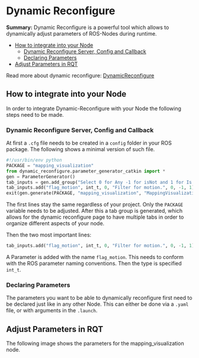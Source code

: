 # Dynamic Reconfigure

**Summary:** Dynamic Reconfigure is a powerful tool which allows to dynamically adjust parameters of ROS-Nodes during runtime.

- [How to integrate into your Node](#how-to-integrate-into-your-node)
  - [Dynamic Reconfigure Server, Config and Callback](#dynamic-reconfigure-server-config-and-callback)
  - [Declaring Parameters](#declaring-parameters)
- [Adjust Parameters in RQT](#adjust-parameters-in-rqt)

Read more about dynamic reconfigure: [DynamicReconfigure](https://wiki.ros.org/dynamic_reconfigure/Tutorials/HowToWriteYourFirstCfgFile/catkin)

## How to integrate into your Node

In order to integrate Dynamic-Reconfigure with your Node the following steps need to be made.

### Dynamic Reconfigure Server, Config and Callback

At first a `.cfg` file needs to be created in a `config` folder in your ROS package.
The following shows a minimal version of such file.

```python
#!/usr/bin/env python
PACKAGE = "mapping_visualization"
from dynamic_reconfigure.parameter_generator_catkin import *
gen = ParameterGenerator()
tab_inputs = gen.add_group("Select 0 for Any -1 for isNot and 1 for Is in order to filter", type="tab")
tab_inputs.add("flag_motion", int_t, 0, "Filter for motion.", 0, -1, 1)
exit(gen.generate(PACKAGE, "mapping_visualization", "MappingVisualization"))
```

The first lines stay the same regardless of your project. Only the `PACKAGE` variable needs to be adjusted.
After this a tab group is generated, which allows for the dynamic reconfigure page to have multiple tabs in order to organize different aspects of your node.

Then the two most important lines:

```python
tab_inputs.add("flag_motion", int_t, 0, "Filter for motion.", 0, -1, 1)
```

A Parameter is added with the name `flag_motion`. This needs to conform with the ROS parameter naming conventions. Then the type is specified `int_t`.

### Declaring Parameters

The parameters you want to be able to dynamically reconfigure first need to be declared just like in any other Node. This can either be done via a `.yaml` file, or with arguments in the `.launch`.

## Adjust Parameters in RQT

The following image shows the parameters for the mapping_visualization node.
